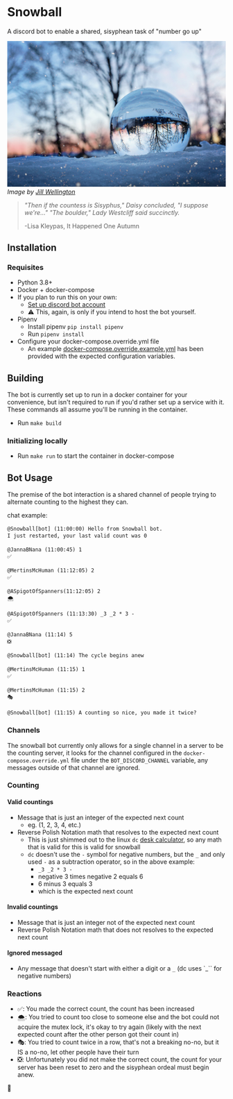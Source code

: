 # Snowball

A discord bot to enable a shared, sisyphean task of "number go up"

![image of a glass ball on a layer of snow with a blurry set of trees in the background, a few trees are visible upside down seen through the glass ball](assets/crystal-ball-4006971_1920.jpg)
_Image by [Jill Wellington][image-credit]_

> _"Then if the countess is Sisyphus," Daisy concluded, "I suppose we're..."
> "The boulder," Lady Westcliff said succinctly._
>
> -Lisa Kleypas, It Happened One Autumn

## Installation

### Requisites

* Python 3.8+
* Docker + docker-compose
* If you plan to run this on your own:
  * [Set up discord bot account][discord-bot]
  * :warning: This, again, is only if you intend to host the bot yourself.
* Pipenv
  * Install pipenv `pip install pipenv`
  * Run `pipenv install`
* Configure your docker-compose.override.yml file
  * An example [docker-compose.override.example.yml](./docker-compose.override.example.yml) has been provided with the expected configuration variables.

## Building

The bot is currently set up to run in a docker container for your convenience, but isn't required to run if you'd rather set up a service with it. These commands all assume you'll be running in the container.

* Run `make build`

### Initializing locally

* Run `make run` to start the container in docker-compose

## Bot Usage

The premise of the bot interaction is a shared channel of people trying to alternate counting to the highest they can.

chat example:

```text
@Snowball[bot] (11:00:00) Hello from Snowball bot.
I just restarted, your last valid count was 0

@JannaBNana (11:00:45) 1
✅

@MertinsMcHuman (11:12:05) 2
✅

@ASpigotOfSpanners(11:12:05) 2
🌨

@ASpigotOfSpanners (11:13:30) _3 _2 * 3 -
✅

@JannaBNana (11:14) 5
❎

@Snowball[bot] (11:14) The cycle begins anew

@MertinsMcHuman (11:15) 1
✅

@MertinsMcHuman (11:15) 2
🎭

@Snowball[bot] (11:15) A counting so nice, you made it twice?
```

### Channels

The snowball bot currently only allows for a single channel in a server to be the counting server, it looks for the channel configured in the `docker-compose.override.yml` file under the `BOT_DISCORD_CHANNEL` variable, any messages outside of that channel are ignored.

### Counting

#### Valid countings

* Message that is just an integer of the expected next count
  * eg. (1, 2, 3, 4, etc.)
* Reverse Polish Notation math that resolves to the expected next count
  * This is just shimmed out to the linux `dc` [desk calculator][desk-calculator], so any math that is valid for this is valid for snowball
  * `dc` doesn't use the `-` symbol for negative numbers, but the `_`  and only used `-` as a subtraction operator, so in the above example:
    * `_3 _2 * 3 -`
    * negative 3 times negative 2 equals 6
    * 6 minus 3 equals 3
    * which is the expected next count

#### Invalid countings

* Message that is just an integer not of the expected next count
* Reverse Polish Notation math that does not resolves to the expected next count

#### Ignored messaged

* Any message that doesn't start with either a digit or a `_` (dc uses `_`` for negative numbers)

### Reactions

* ✅: You made the correct count, the count has been increased
* 🌨: You tried to count too close to someone else and the bot could not acquire the mutex lock, it's okay to try again (likely with the next expected count after the other person got their count in)
* 🎭: You tried to count twice in a row, that's not a breaking no-no, but it IS a no-no, let other people have their turn
* ❎: Unfortunately you did not make the correct count, the count for your server has been reset to zero and the sisyphean ordeal must begin anew.

💜

[image-credit]: https://pixabay.com/users/jillwellington-334088/
[desk-calculator]: https://www.gnu.org/software/bc/manual/dc-1.05/html_mono/dc.html#SEC1
[discord-bot]: https://discordpy.readthedocs.io/en/latest/discord.html
